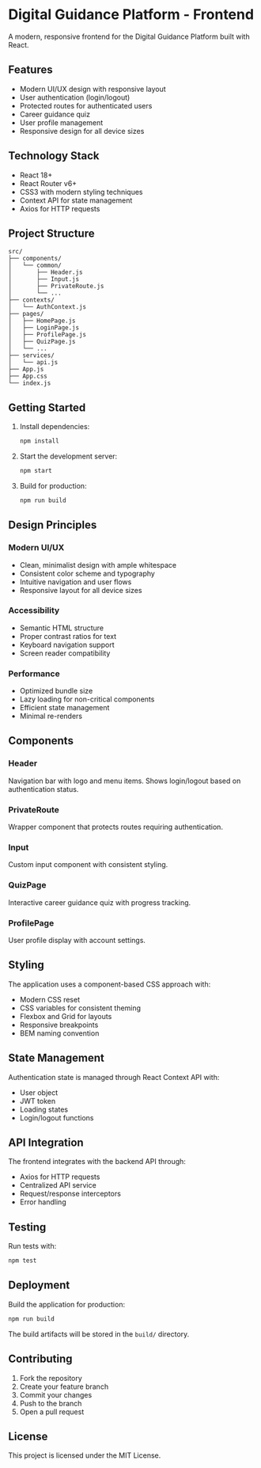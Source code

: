 # Digital Guidance Platform - Frontend

A modern, responsive frontend for the Digital Guidance Platform built with React.

## Features

- Modern UI/UX design with responsive layout
- User authentication (login/logout)
- Protected routes for authenticated users
- Career guidance quiz
- User profile management
- Responsive design for all device sizes

## Technology Stack

- React 18+
- React Router v6+
- CSS3 with modern styling techniques
- Context API for state management
- Axios for HTTP requests

## Project Structure

```
src/
├── components/
│   └── common/
│       ├── Header.js
│       ├── Input.js
│       ├── PrivateRoute.js
│       └── ...
├── contexts/
│   └── AuthContext.js
├── pages/
│   ├── HomePage.js
│   ├── LoginPage.js
│   ├── ProfilePage.js
│   ├── QuizPage.js
│   └── ...
├── services/
│   └── api.js
├── App.js
├── App.css
└── index.js
```

## Getting Started

1. Install dependencies:
   ```bash
   npm install
   ```

2. Start the development server:
   ```bash
   npm start
   ```

3. Build for production:
   ```bash
   npm run build
   ```

## Design Principles

### Modern UI/UX
- Clean, minimalist design with ample whitespace
- Consistent color scheme and typography
- Intuitive navigation and user flows
- Responsive layout for all device sizes

### Accessibility
- Semantic HTML structure
- Proper contrast ratios for text
- Keyboard navigation support
- Screen reader compatibility

### Performance
- Optimized bundle size
- Lazy loading for non-critical components
- Efficient state management
- Minimal re-renders

## Components

### Header
Navigation bar with logo and menu items. Shows login/logout based on authentication status.

### PrivateRoute
Wrapper component that protects routes requiring authentication.

### Input
Custom input component with consistent styling.

### QuizPage
Interactive career guidance quiz with progress tracking.

### ProfilePage
User profile display with account settings.

## Styling

The application uses a component-based CSS approach with:
- Modern CSS reset
- CSS variables for consistent theming
- Flexbox and Grid for layouts
- Responsive breakpoints
- BEM naming convention

## State Management

Authentication state is managed through React Context API with:
- User object
- JWT token
- Loading states
- Login/logout functions

## API Integration

The frontend integrates with the backend API through:
- Axios for HTTP requests
- Centralized API service
- Request/response interceptors
- Error handling

## Testing

Run tests with:
```bash
npm test
```

## Deployment

Build the application for production:
```bash
npm run build
```

The build artifacts will be stored in the `build/` directory.

## Contributing

1. Fork the repository
2. Create your feature branch
3. Commit your changes
4. Push to the branch
5. Open a pull request

## License

This project is licensed under the MIT License.
